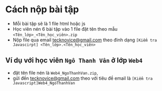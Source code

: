 # Cách nộp bài tập
- Mỗi bài tập sẽ là 1 file html hoặc js
- Học viên nén 6 bài tập vào 1 file đặt tên theo mẫu ```<Tên_lớp>_<Tên_học_viên>.zip```
- Nộp file qua email tecknovice@gmail.com theo đinh dạng ```[Kiểm tra Javascirpt] <Tên_lớp>.<Tên_học_viên>```
## Ví dụ với học viên ```Ngô Thanh Vân``` ở lớp ```Web4```
- đặt tên file nén là ```Web4_NgoThanhVan.zip```, 
- gửi đến tecknovice@gmail.com theo với tiêu đề email là ```[Kiểm tra Javascript]Web4_NgoThanhVan```
